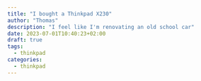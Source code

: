 ```yaml
---
title: "I bought a Thinkpad X230"
author: "Thomas"
description: "I feel like I'm renovating an old school car"
date: 2023-07-01T10:40:23+02:00
draft: true
tags:
  - thinkpad
categories:
  - thinkpad
---
```



